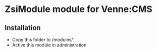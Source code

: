 ZsiModule module for Venne:CMS
==============================

Installation
------------

- Copy this folder to /modules/
- Active this module in administration
